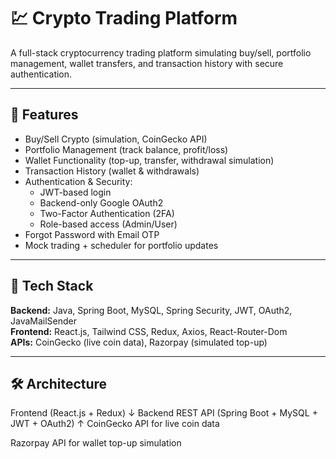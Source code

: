 # 💹 Crypto Trading Platform

A full-stack cryptocurrency trading platform simulating buy/sell, portfolio management, wallet transfers, and transaction history with secure authentication.

---

## 🚀 Features

- Buy/Sell Crypto (simulation, CoinGecko API)
- Portfolio Management (track balance, profit/loss)
- Wallet Functionality (top-up, transfer, withdrawal simulation)
- Transaction History (wallet & withdrawals)
- Authentication & Security:
  - JWT-based login
  - Backend-only Google OAuth2
  - Two-Factor Authentication (2FA)
  - Role-based access (Admin/User)
- Forgot Password with Email OTP
- Mock trading + scheduler for portfolio updates

---

## 🧰 Tech Stack

**Backend:** Java, Spring Boot, MySQL, Spring Security, JWT, OAuth2, JavaMailSender  
**Frontend:** React.js, Tailwind CSS, Redux, Axios, React-Router-Dom  
**APIs:** CoinGecko (live coin data), Razorpay (simulated top-up)  

---

## 🛠 Architecture

Frontend (React.js + Redux)
↓
Backend REST API (Spring Boot + MySQL + JWT + OAuth2)
↑
CoinGecko API for live coin data

Razorpay API for wallet top-up simulation

